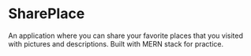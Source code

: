 # SharePlace
An application where you can share your favorite places that you visited with pictures and descriptions. Built with MERN stack for practice.
